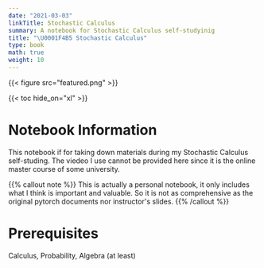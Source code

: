 ```yaml
---
date: "2021-03-03"
linkTitle: Stochastic Calculus
summary: A notebook for Stochastic Calculus self-studyinig
title: "\U0001F4B5 Stochastic Calculus"
type: book
math: true
weight: 10
---
```


{{< figure src="featured.png" >}}

{{< toc hide_on="xl" >}}

# Notebook Information

This notebook if for taking down materials during my Stochastic Calculus self-studing. The viedeo I use cannot be provided here since it is the online master course of some university.

{{% callout note %}}
This is actually a personal notebook, it only includes what I think is important and valuable. So it is not as comprehensive as the original pytorch documents nor instructor's slides.
{{% /callout %}}

# Prerequisites

Calculus, Probability, Algebra (at least)



